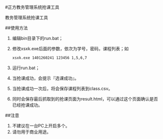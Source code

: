 #正方教务管理系统抢课工具

教务管理系统抢课工具

##使用方法

1. 编辑bin目录下的run.bat；   
2. 修改xsxk.exe后面的参数，依次为学号，密码，课程列表；如
	
	```bash
	xsxk.exe 1401260241 123456 1,5,6,7
	```
	
3. 运行run.bat；   
4. 当抢课成功，会提示『选课成功』。   
5. 当抢课成功一次后，将会保存课程列表到class.csv。   
6. 同时会保存最后抓取到的抢课页面为result.html，可以通过这个页面确认是否已经抢课成功。

##注意
1. 不建议在一台PC上开启多个。
2. 请勿用于商业用途。